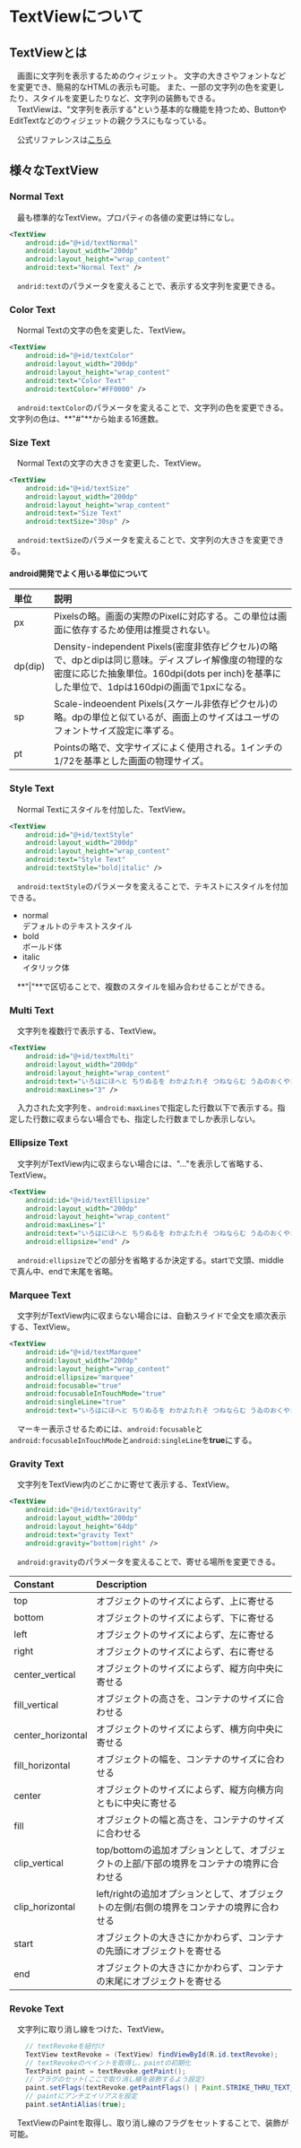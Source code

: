 # TextViewについて
## TextViewとは
　画面に文字列を表示するためのウィジェット。
文字の大きさやフォントなどを変更でき、簡易的なHTMLの表示も可能。
また、一部の文字列の色を変更したり、スタイルを変更したりなど、文字列の装飾もできる。  
　TextViewは、"文字列を表示する"という基本的な機能を持つため、ButtonやEditTextなどのウィジェットの親クラスにもなっている。    

　公式リファレンスは[こちら](http://developer.android.com/intl/ja/reference/android/widget/TextView.html)
## 様々なTextView
### Normal Text
　最も標準的なTextView。プロパティの各値の変更は特になし。

```xml
<TextView
    android:id="@+id/textNormal"
    android:layout_width="200dp"
    android:layout_height="wrap_content"
    android:text="Normal Text" />
```
　`andrid:text`のパラメータを変えることで、表示する文字列を変更できる。

### Color Text
　Normal Textの文字の色を変更した、TextView。

```xml
<TextView
    android:id="@+id/textColor"
    android:layout_width="200dp"
    android:layout_height="wrap_content"
    android:text="Color Text"
    android:textColor="#FF0000" />
```
　`android:textColor`のパラメータを変えることで、文字列の色を変更できる。
文字列の色は、**"#"**から始まる16進数。

### Size Text
　Normal Textの文字の大きさを変更した、TextView。

```xml
<TextView
    android:id="@+id/textSize"
    android:layout_width="200dp"
    android:layout_height="wrap_content"
    android:text="Size Text"
    android:textSize="30sp" />
```
　`android:textSize`のパラメータを変えることで、文字列の大きさを変更できる。

#### android開発でよく用いる単位について
|単位|説明|
|:--|:--|
|px|Pixelsの略。画面の実際のPixelに対応する。この単位は画面に依存するため使用は推奨されない。|
|dp(dip)|Density-independent Pixels(密度非依存ピクセル)の略で、dpとdipは同じ意味。ディスプレイ解像度の物理的な密度に応じた抽象単位。160dpi(dots per inch)を基準にした単位で、1dpは160dpiの画面で1pxになる。|
|sp|Scale-indeoendent Pixels(スケール非依存ピクセル)の略。dpの単位と似ているが、画面上のサイズはユーザのフォントサイズ設定に準ずる。|
|pt|Pointsの略で、文字サイズによく使用される。1インチの1/72を基準とした画面の物理サイズ。|

### Style Text
　Normal Textにスタイルを付加した、TextView。

```xml
<TextView
    android:id="@+id/textStyle"
    android:layout_width="200dp"
    android:layout_height="wrap_content"
    android:text="Style Text"
    android:textStyle="bold|italic" />
```
　`android:textStyle`のパラメータを変えることで、テキストにスタイルを付加できる。    

- normal  
デフォルトのテキストスタイル
- bold  
ボールド体
- italic  
イタリック体    

　**"|"**で区切ることで、複数のスタイルを組み合わせることができる。

### Multi Text
　文字列を複数行で表示する、TextView。

```xml
<TextView
    android:id="@+id/textMulti"
    android:layout_width="200dp"
    android:layout_height="wrap_content"
    android:text="いろはにほへと ちりぬるを わかよたれそ つねならむ うゐのおくやま けふこえて あさきゆめみし ゑひもせす"
    android:maxLines="3" />
```
　入力された文字列を、`android:maxLines`で指定した行数以下で表示する。指定した行数に収まらない場合でも、指定した行数までしか表示しない。

### Ellipsize Text
　文字列がTextView内に収まらない場合には、"..."を表示して省略する、TextView。

```xml
<TextView
    android:id="@+id/textEllipsize"
    android:layout_width="200dp"
    android:layout_height="wrap_content"
    android:maxLines="1"
    android:text="いろはにほへと ちりぬるを わかよたれそ つねならむ うゐのおくやま けふこえて あさきゆめみし ゑひもせす"
    android:ellipsize="end" />
```
　`android:ellipsize`でどの部分を省略するか決定する。startで文頭、middleで真ん中、endで末尾を省略。

### Marquee Text
　文字列がTextView内に収まらない場合には、自動スライドで全文を順次表示する、TextView。

```xml
<TextView
    android:id="@+id/textMarquee"
    android:layout_width="200dp"
    android:layout_height="wrap_content"
    android:ellipsize="marquee"
    android:focusable="true"
    android:focusableInTouchMode="true"
    android:singleLine="true"
    android:text="いろはにほへと ちりぬるを わかよたれそ つねならむ うゐのおくやま けふこえて あさきゆめみし ゑひもせす" />
```
　マーキー表示させるためには、`android:focusable`と`android:focusableInTouchMode`と`android:singleLine`を**true**にする。

### Gravity Text
　文字列をTextView内のどこかに寄せて表示する、TextView。

```xml
<TextView
    android:id="@+id/textGravity"
    android:layout_width="200dp"
    android:layout_height="64dp"
    android:text="gravity Text"
    android:gravity="bottom|right" />
```
　`android:gravity`のパラメータを変えることで、寄せる場所を変更できる。    

|Constant|Description|
|:--|:--|
|top|オブジェクトのサイズによらず、上に寄せる|
|bottom|オブジェクトのサイズによらず、下に寄せる|
|left|オブジェクトのサイズによらず、左に寄せる|
|right|オブジェクトのサイズによらず、右に寄せる|
|center_vertical|オブジェクトのサイズによらず、縦方向中央に寄せる|
|fill_vertical|オブジェクトの高さを、コンテナのサイズに合わせる|
|center_horizontal|オブジェクトのサイズによらず、横方向中央に寄せる|
|fill_horizontal|オブジェクトの幅を、コンテナのサイズに合わせる|
|center|オブジェクトのサイズによらず、縦方向横方向ともに中央に寄せる|
|fill|オブジェクトの幅と高さを、コンテナのサイズに合わせる|
|clip_vertical|top/bottomの追加オプションとして、オブジェクトの上部/下部の境界をコンテナの境界に合わせる|
|clip_horizontal|left/rightの追加オプションとして、オブジェクトの左側/右側の境界をコンテナの境界に合わせる|
|start|オブジェクトの大きさにかかわらず、コンテナの先頭にオブジェクトを寄せる|
|end|オブジェクトの大きさにかかわらず、コンテナの末尾にオブジェクトを寄せる|

### Revoke Text
　文字列に取り消し線をつけた、TextView。

```java
    // textRevokeを紐付け
    TextView textRevoke = (TextView) findViewById(R.id.textRevoke);
    // textRevokeのペイントを取得し、paintの初期化
    TextPaint paint = textRevoke.getPaint();
    // フラグのセット(ここで取り消し線を装飾するよう設定)
    paint.setFlags(textRevoke.getPaintFlags() | Paint.STRIKE_THRU_TEXT_FLAG);
    // paintにアンチエイリアスを設定
    paint.setAntiAlias(true);
```
　TextViewのPaintを取得し、取り消し線のフラグをセットすることで、装飾が可能。
